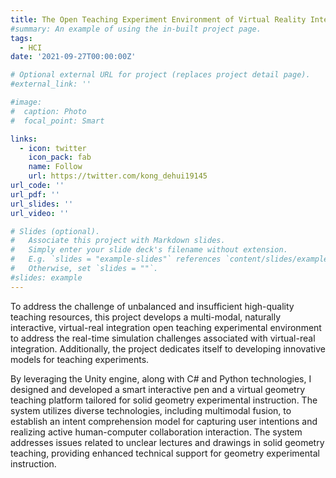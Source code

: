 ```yaml
---
title: The Open Teaching Experiment Environment of Virtual Reality Integration with Multimodal Natural Interaction
#summary: An example of using the in-built project page.
tags:
  - HCI
date: '2021-09-27T00:00:00Z'

# Optional external URL for project (replaces project detail page).
#external_link: ''

#image:
#  caption: Photo 
#  focal_point: Smart

links:
  - icon: twitter
    icon_pack: fab
    name: Follow
    url: https://twitter.com/kong_dehui19145
url_code: ''
url_pdf: ''
url_slides: ''
url_video: ''

# Slides (optional).
#   Associate this project with Markdown slides.
#   Simply enter your slide deck's filename without extension.
#   E.g. `slides = "example-slides"` references `content/slides/example-slides.md`.
#   Otherwise, set `slides = ""`.
#slides: example
---
```


To address the challenge of unbalanced and insufficient high-quality teaching resources, this project develops a multi-modal, naturally interactive, virtual-real integration open teaching experimental environment to address the real-time simulation challenges associated with virtual-real integration. Additionally, the project dedicates itself to developing innovative models for teaching experiments. 

By leveraging the Unity engine, along with C# and Python technologies, I designed and developed a smart interactive pen and a virtual geometry teaching platform tailored for solid geometry experimental instruction. The system utilizes diverse technologies, including multimodal fusion, to establish an intent comprehension model for capturing user intentions and realizing active human-computer collaboration interaction. The system addresses issues related to unclear lectures and drawings in solid geometry teaching, providing enhanced technical support for geometry experimental instruction.
